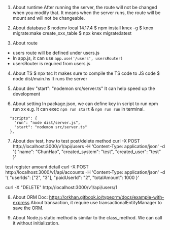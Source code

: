 1. About runtime
After running the server, the route will not be changed when you modify that.
It means when the server runs, the route will be mount and will not be changeable.

2. About database
$ nodenv local 14.17.4
$ npm install knex -g
$ knex migrate:make create_xxx_table
$ npx knex migrate:latest

3. About route
- users route will be defined under users.js
- In app.js, it can use `app.use('/users', usersRouter)`
- usersRouter is required from users.js

4. About TS
$ npx tsc
It makes sure to compile the TS code to JS code
$ node dist/main.hs
It runs the server

5. About dev
"start": "nodemon src/server.ts"
It can help speed up the development

6. About setting
In package.json, we can define key in script to run npm run xx
e.g. It can exec `npm run start` & `npm run run` in terminal.  
``` 
  "scripts": {
    "run": "node dist/server.js",
    "start": "nodemon src/server.ts"
  },
```

7. About dev test, how to test post/delete method
curl -X POST http://localhost:3000/v1/api/users -H 'Content-Type: application/json' -d '{ "name": "ChunHao", "created_system": "test", "created_user": "test" }'

test register amount detail
curl -X POST http://localhost:3000/v1/api/accounts -H 'Content-Type: application/json' -d '{ "userIds": ["2", "3"], "paidUserId": "2", "totalAmount": 1000 }'

curl -X "DELETE" http://localhost:3000/v1/api/users/1

8. About ORM
Doc: https://orkhan.gitbook.io/typeorm/docs/example-with-express
About transaction, it require use transactionalEntityManager to save the ORM.

9. About Node.js
static method is similar to the class_method. We can call it without initialization.